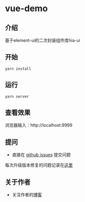 # vue-demo

## 介绍

基于element-ui的二次封装组件库hia-ui

## 开始

```
yarn install
```

## 运行

```
yarn server
```

## 查看效果

浏览器输入：http://localhost:9999


## 提问

- 直接在 [github issues](https://github.com/mingyangya/hia-ui/issues) 提交问题

每次升级版本修复的问题记录在[这里](./ISSUE.md)

## 关于作者

- 关注作者的[博客](https://mingyangya.github.io/)


